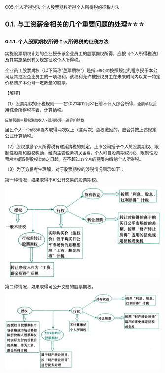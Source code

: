 C05.个人所得税法.个人股票期权所得个人所得税的征税方法

## 0.1. 与工资薪金相关的几个重要问题的处理:star: :star: :star: 

### 0.1.1. 个人股票期权所得个人所得税的征税方法

实施股票期权计划的企业授予该企业员工的股票期权所得，应按《个人所得税法》及其实施条例有关规定征收个人所得税。

企业员工股票期权（以下简称“股票期权”）是指`上市公司`按照规定的程序授予本公司及其控股企业员工的一项权利，该权利允许被授权员工在未来时间内以某一特定价格购买本公司一定数量的股票。

【解释】

（1）股票期权的计税规则——在2021年12月31日前不计入综合所得，`全额单独`适用综合所得税率表，计算纳税。

```
应纳税额＝股权激励收入×适用税率－速算扣除数
```
居民个人`一个纳税年度`内取得两次以上（含两次）股权激励的，应合并按上述规定公式计算纳税。

（2）股权激励个人所得税有递延纳税的规定。上市公司授予个人的股票期权、限制性股票和股权奖励，经向主管税务机关`备案`，个人可自股票期权`行权`、限制性股票`解禁`或取得股权`奖励`之日起，在不超过`12个月`的期限内缴纳个人所得税。

（3）为了方便考生理解，对于股票期权的涉税情况图示如下：

第一种情况，如果取得不可公开交易的股票期权。

![](media/7979be9cceb7835b536b9b1853903488.png)

第二种情况，如果取得可公开交易的股票期权。

![](media/fb5c4283cd31bc0407cf9242c8f23daf.png)
